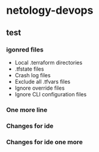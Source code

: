 # netology-devops

## test


### igonred files
- Local .terraform directories
- .tfstate files
- Crash log files
- Exclude all .tfvars files
- Ignore override files
- Ignore CLI configuration files

### One more line
### Changes for ide
### Changes for ide one more